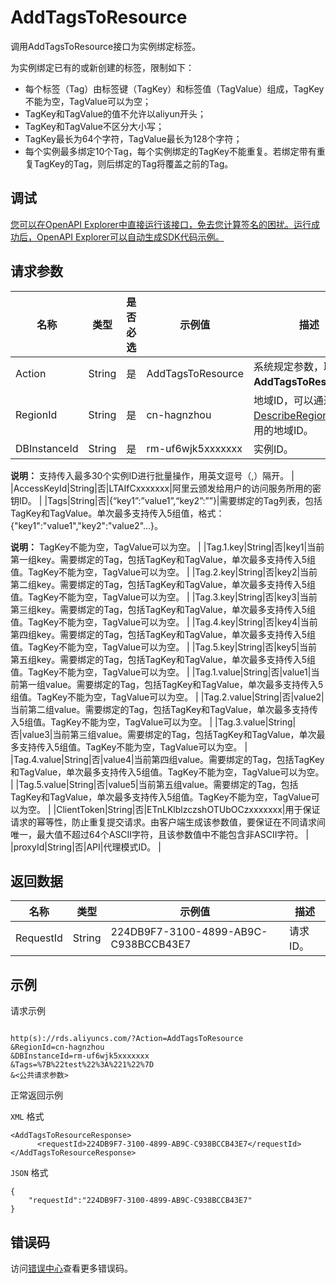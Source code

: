 # AddTagsToResource

调用AddTagsToResource接口为实例绑定标签。

为实例绑定已有的或新创建的标签，限制如下：

-   每个标签（Tag）由标签键（TagKey）和标签值（TagValue）组成，TagKey不能为空，TagValue可以为空；
-   TagKey和TagValue的值不允许以aliyun开头；
-   TagKey和TagValue不区分大小写；
-   TagKey最长为64个字符，TagValue最长为128个字符；
-   每个实例最多绑定10个Tag，每个实例绑定的TagKey不能重复。若绑定带有重复TagKey的Tag，则后绑定的Tag将覆盖之前的Tag。

## 调试

[您可以在OpenAPI Explorer中直接运行该接口，免去您计算签名的困扰。运行成功后，OpenAPI Explorer可以自动生成SDK代码示例。](https://api.aliyun.com/#product=Rds&api=AddTagsToResource&type=RPC&version=2014-08-15)

## 请求参数

|名称|类型|是否必选|示例值|描述|
|--|--|----|---|--|
|Action|String|是|AddTagsToResource|系统规定参数，取值：**AddTagsToResource**。 |
|RegionId|String|是|cn-hagnzhou|地域ID，可以通过接口[DescribeRegions](~~26243~~)查看可用的地域ID。 |
|DBInstanceId|String|是|rm-uf6wjk5xxxxxxx|实例ID。

 **说明：** 支持传入最多30个实例ID进行批量操作，用英文逗号（,）隔开。 |
|AccessKeyId|String|否|LTAIfCxxxxxxx|阿里云颁发给用户的访问服务所用的密钥ID。 |
|Tags|String|否|\{“key1”:”value1”,“key2”:””\}|需要绑定的Tag列表，包括TagKey和TagValue。单次最多支持传入5组值，格式：\{"key1":"value1","key2":"value2"...\}。

 **说明：** TagKey不能为空，TagValue可以为空。 |
|Tag.1.key|String|否|key1|当前第一组key。需要绑定的Tag，包括TagKey和TagValue，单次最多支持传入5组值。TagKey不能为空，TagValue可以为空。 |
|Tag.2.key|String|否|key2|当前第二组key。需要绑定的Tag，包括TagKey和TagValue，单次最多支持传入5组值。TagKey不能为空，TagValue可以为空。 |
|Tag.3.key|String|否|key3|当前第三组key。需要绑定的Tag，包括TagKey和TagValue，单次最多支持传入5组值。TagKey不能为空，TagValue可以为空。 |
|Tag.4.key|String|否|key4|当前第四组key。需要绑定的Tag，包括TagKey和TagValue，单次最多支持传入5组值。TagKey不能为空，TagValue可以为空。 |
|Tag.5.key|String|否|key5|当前第五组key。需要绑定的Tag，包括TagKey和TagValue，单次最多支持传入5组值。TagKey不能为空，TagValue可以为空。 |
|Tag.1.value|String|否|value1|当前第一组value。需要绑定的Tag，包括TagKey和TagValue，单次最多支持传入5组值。TagKey不能为空，TagValue可以为空。 |
|Tag.2.value|String|否|value2|当前第二组value。需要绑定的Tag，包括TagKey和TagValue，单次最多支持传入5组值。TagKey不能为空，TagValue可以为空。 |
|Tag.3.value|String|否|value3|当前第三组value。需要绑定的Tag，包括TagKey和TagValue，单次最多支持传入5组值。TagKey不能为空，TagValue可以为空。 |
|Tag.4.value|String|否|value4|当前第四组value。需要绑定的Tag，包括TagKey和TagValue，单次最多支持传入5组值。TagKey不能为空，TagValue可以为空。 |
|Tag.5.value|String|否|value5|当前第五组value。需要绑定的Tag，包括TagKey和TagValue，单次最多支持传入5组值。TagKey不能为空，TagValue可以为空。 |
|ClientToken|String|否|ETnLKlblzczshOTUbOCzxxxxxxx|用于保证请求的幂等性，防止重复提交请求。由客户端生成该参数值，要保证在不同请求间唯一，最大值不超过64个ASCII字符，且该参数值中不能包含非ASCII字符。 |
|proxyId|String|否|API|代理模式ID。 |

## 返回数据

|名称|类型|示例值|描述|
|--|--|---|--|
|RequestId|String|224DB9F7-3100-4899-AB9C-C938BCCB43E7|请求ID。 |

## 示例

请求示例

```

http(s)://rds.aliyuncs.com/?Action=AddTagsToResource
&RegionId=cn-hagnzhou
&DBInstanceId=rm-uf6wjk5xxxxxxx
&Tags=%7B%22test%22%3A%221%22%7D
&<公共请求参数>

```

正常返回示例

`XML` 格式

```
<AddTagsToResourceResponse>
	  <requestId>224DB9F7-3100-4899-AB9C-C938BCCB43E7</requestId></AddTagsToResourceResponse>
```

`JSON` 格式

```
{
	"requestId":"224DB9F7-3100-4899-AB9C-C938BCCB43E7"
}
```

## 错误码

访问[错误中心](https://error-center.alibabacloud.com/status/product/Rds)查看更多错误码。

